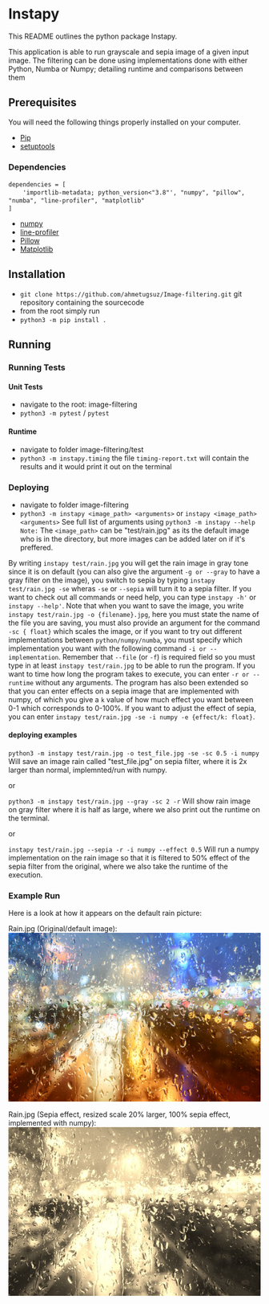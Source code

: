 # Instapy

This README outlines the python package Instapy.

This application is able to run grayscale and sepia image of a given input image.
The filtering can be done using implementations done with either Python, Numba or Numpy;
detailing runtime and comparisons between them

## Prerequisites

You will need the following things properly installed on your computer.

* [Pip](https://pypi.org/project/pip/)
* [setuptools](https://pypi.org/project/setuptools/)

### Dependencies
```
dependencies = [
    'importlib-metadata; python_version<"3.8"', "numpy", "pillow", "numba", "line-profiler", "matplotlib"
]
```

* [numpy](https://numpy.org/)
* [line-profiler](https://pypi.org/project/line-profiler/)
* [Pillow](https://pillow.readthedocs.io/en/stable/)
* [Matplotlib](https://matplotlib.org)

## Installation

* `git clone https://github.com/ahmetugsuz/Image-filtering.git` git repository containing the sourcecode
* from the root simply run
* `python3 -m pip install .`

## Running

### Running Tests

#### Unit Tests
* navigate to the root: image-filtering
* `python3 -m pytest` / `pytest`

#### Runtime
* navigate to folder image-filtering/test
* `python3 -m instapy.timing`
  the file `timing-report.txt` will contain the results
  and it would print it out on the terminal

### Deploying

* navigate to folder image-filtering
* `python3 -m instapy <image_path> <arguments>` or `instapy <image_path> <arguments>`
  See full list of arguments using `python3 -m instapy --help`
  `Note:` The `<image_path>` can be "test/rain.jpg" as its the default image who is in the directory, but more images can be added later on if it's preffered.


By writing `instapy test/rain.jpg` you will get the rain image in gray tone since it is on default (you can also give the argument `-g or --gray` to have a gray filter on the image), you switch to sepia by typing `instapy test/rain.jpg -se` wheras `-se` or `--sepia` will turn it to a sepia filter.
If you want to check out all commands or need help, you can type `instapy -h'` or `instapy --help'`.
Note that when you want to save the image, you write `instapy test/rain.jpg -o {filename}.jpg`, here you must state the name of the file you are saving, you must also provide an argument for the command `-sc { float}` which scales the image, or if you want to try out different implementations between `python/numpy/numba`, you must specify which implementation you want with the following command `-i or --implementation`. Remember that `--file` (or `-f`) is required field so you must type in at least `instapy test/rain.jpg` to be able to run the program. If you want to time how long the program takes to execute, you can enter `-r or --runtime` without any arguments. The program has also been extended so that you can enter effects on a sepia image that are implemented with numpy, of which you give a `k` value of how much effect you want between 0-1 which corresponds to 0-100%. If you want to adjust the effect of sepia, you can enter `instapy test/rain.jpg -se -i numpy -e {effect/k: float}`.

#### deploying examples
`python3 -m instapy test/rain.jpg -o test_file.jpg -se -sc 0.5 -i numpy`
Will save an image rain called "test_file.jpg" on sepia filter, where it is 2x larger than normal, implemnted/run with numpy.

or

`python3 -m instapy test/rain.jpg --gray -sc 2 -r`
Will show rain image on gray filter where it is half as large, where we also print out the runtime on the terminal.

or 

`instapy test/rain.jpg --sepia -r -i numpy --effect 0.5`
Will run a numpy implementation on the rain image so that it is filtered to 50% effect of the sepia filter from the original, where we also take the runtime of the execution.

### Example Run
Here is a look at how it appears on the default rain picture:
    
Rain.jpg (Original/default image):   
![alt text](https://github.com/ahmetugsuz/Image-filtering/blob/main/test/rain.jpg)

Rain.jpg (Sepia effect, resized scale 20% larger, 100% sepia effect, implemented with numpy): 
![alt text](https://github.com/ahmetugsuz/Image-filtering/blob/main/sepiaeffect.jpg)

